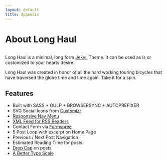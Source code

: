 ```yaml
---
layout: default
title: Appendix
---
```


<div class="post">
    <h1 class="pageTitle">About Long Haul</h1>
    <img src="{{ '/assets/img/touring.jpg' }}" alt="">
    <p class="intro">Long Haul is a minimal, long form <a href="http://jekyllrb.com">Jekyll</a> Theme. It can be used as is or customized to your hearts desire.</p>
    <p>Long Haul was created in honor of all the hard working touring bicycles that have traversed the globe time and time again. Take it for a spin.</p>
    <h2>Features</h2>
    <ul>
        <li>Built with SASS + GULP + BROWSERSYNC + AUTOPREFIXER</li>
          <li>SVG Social Icons from <a href="http://customizr.net/icons/">Customizr</a></li>
          <li><a href="http://responsive-nav.com/">Responsive Nav Menu</a></li>
          <li><a href="https://github.com/snaptortoise/jekyll-rss-feeds">XML Feed for RSS Readers</a></li>
          <li>Contact Form via <a href="http://formspree.io/">Formspree</a></li>
      <li>5 Post Loop with excerpt on Home Page</li>
          <li>Previous / Next Post Navigation</li>
      <li>Estimated Reading Time for posts</li>
          <li><a href="https://github.com/adobe-webplatform/dropcap.js">Drop Cap</a> on posts</li>
          <li><a href="http://typecast.com/blog/a-more-modern-scale-for-web-typography">A Better Type Scale</a></li>
      </ul>
</div>
